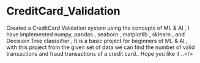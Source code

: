 # CreditCard_Validation

Created a CreditCard Validation system using the concepts of ML & AI ,  I have implemented numpy, pandas , seaborn , matplotlib , sklearn , and Decisioin Tree classsifier , It is  a basic project for beginners of ML & AI , with this project from the given set of data we can find the number of valid transactions and fraud transactions of a credit card.. Hope you like it ..</>
